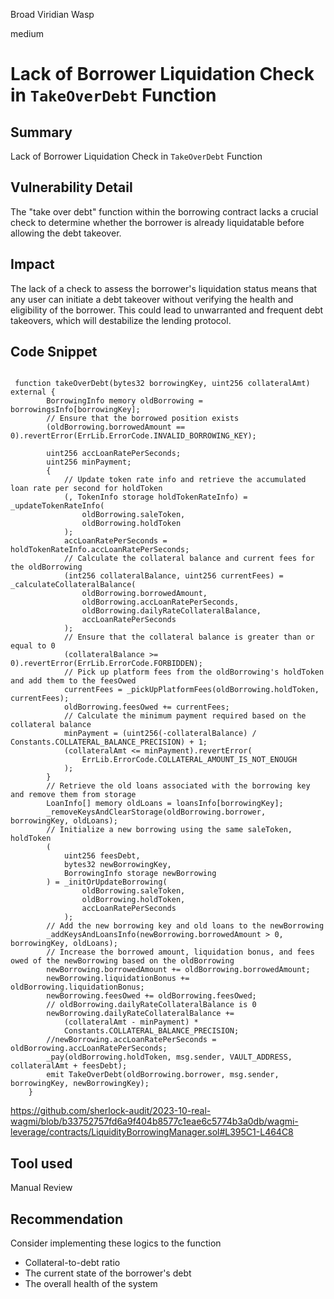 Broad Viridian Wasp

medium

# Lack of Borrower Liquidation Check in `TakeOverDebt` Function
## Summary
 Lack of Borrower Liquidation Check in `TakeOverDebt` Function
## Vulnerability Detail
The "take over debt" function within the borrowing contract lacks a crucial check to determine whether the borrower is already liquidatable before allowing the debt takeover. 
## Impact
The lack of a check to assess the borrower's liquidation status means that any user can initiate a debt takeover without verifying the health and eligibility of the borrower. This could lead to unwarranted and frequent debt takeovers, which will destabilize the lending protocol.
## Code Snippet
```solidity 

 function takeOverDebt(bytes32 borrowingKey, uint256 collateralAmt) external {
        BorrowingInfo memory oldBorrowing = borrowingsInfo[borrowingKey];
        // Ensure that the borrowed position exists
        (oldBorrowing.borrowedAmount == 0).revertError(ErrLib.ErrorCode.INVALID_BORROWING_KEY);

        uint256 accLoanRatePerSeconds;
        uint256 minPayment;
        {
            // Update token rate info and retrieve the accumulated loan rate per second for holdToken
            (, TokenInfo storage holdTokenRateInfo) = _updateTokenRateInfo(
                oldBorrowing.saleToken,
                oldBorrowing.holdToken
            );
            accLoanRatePerSeconds = holdTokenRateInfo.accLoanRatePerSeconds;
            // Calculate the collateral balance and current fees for the oldBorrowing
            (int256 collateralBalance, uint256 currentFees) = _calculateCollateralBalance(
                oldBorrowing.borrowedAmount,
                oldBorrowing.accLoanRatePerSeconds,
                oldBorrowing.dailyRateCollateralBalance,
                accLoanRatePerSeconds
            );
            // Ensure that the collateral balance is greater than or equal to 0
            (collateralBalance >= 0).revertError(ErrLib.ErrorCode.FORBIDDEN);
            // Pick up platform fees from the oldBorrowing's holdToken and add them to the feesOwed
            currentFees = _pickUpPlatformFees(oldBorrowing.holdToken, currentFees);
            oldBorrowing.feesOwed += currentFees;
            // Calculate the minimum payment required based on the collateral balance
            minPayment = (uint256(-collateralBalance) / Constants.COLLATERAL_BALANCE_PRECISION) + 1;
            (collateralAmt <= minPayment).revertError(
                ErrLib.ErrorCode.COLLATERAL_AMOUNT_IS_NOT_ENOUGH
            );
        }
        // Retrieve the old loans associated with the borrowing key and remove them from storage
        LoanInfo[] memory oldLoans = loansInfo[borrowingKey];
        _removeKeysAndClearStorage(oldBorrowing.borrower, borrowingKey, oldLoans);
        // Initialize a new borrowing using the same saleToken, holdToken
        (
            uint256 feesDebt,
            bytes32 newBorrowingKey,
            BorrowingInfo storage newBorrowing
        ) = _initOrUpdateBorrowing(
                oldBorrowing.saleToken,
                oldBorrowing.holdToken,
                accLoanRatePerSeconds
            );
        // Add the new borrowing key and old loans to the newBorrowing
        _addKeysAndLoansInfo(newBorrowing.borrowedAmount > 0, borrowingKey, oldLoans);
        // Increase the borrowed amount, liquidation bonus, and fees owed of the newBorrowing based on the oldBorrowing
        newBorrowing.borrowedAmount += oldBorrowing.borrowedAmount;
        newBorrowing.liquidationBonus += oldBorrowing.liquidationBonus;
        newBorrowing.feesOwed += oldBorrowing.feesOwed;
        // oldBorrowing.dailyRateCollateralBalance is 0
        newBorrowing.dailyRateCollateralBalance +=
            (collateralAmt - minPayment) *
            Constants.COLLATERAL_BALANCE_PRECISION;
        //newBorrowing.accLoanRatePerSeconds = oldBorrowing.accLoanRatePerSeconds;
        _pay(oldBorrowing.holdToken, msg.sender, VAULT_ADDRESS, collateralAmt + feesDebt);
        emit TakeOverDebt(oldBorrowing.borrower, msg.sender, borrowingKey, newBorrowingKey);
    }

```

https://github.com/sherlock-audit/2023-10-real-wagmi/blob/b33752757fd6a9f404b8577c1eae6c5774b3a0db/wagmi-leverage/contracts/LiquidityBorrowingManager.sol#L395C1-L464C8
## Tool used

Manual Review

## Recommendation
 Consider implementing these logics to the function 

- Collateral-to-debt ratio
- The current state of the borrower's debt
- The overall health of the system
